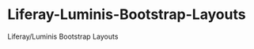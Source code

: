 Liferay-Luminis-Bootstrap-Layouts
=================================

Liferay/Luminis Bootstrap Layouts
